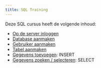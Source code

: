 ```yaml
---
title: SQL Training
---
```

Deze SQL cursus heeft de volgende inhoud:
- [Op de server inloggen](0-inloggen_op_server.md)
- [Database aanmaken](1-database-aanmaken.md)
- [Gebruiker aanmaken](2-gebruiker-aanmaken.md)
- [Tabel aanmaken](3-tabel-aanmaken.md)
- [Gegevens toevoegen](4-gegevens-toevoegen.md): INSERT
- [Gegevens zoeken / selecteren](5-gegevens-selecteren.md): SELECT

